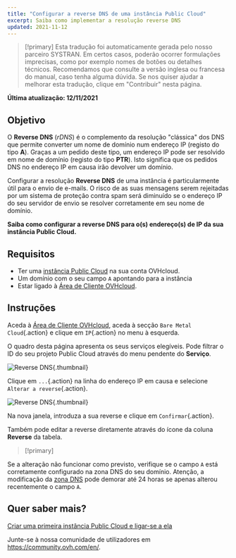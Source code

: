 ```yaml
---
title: "Configurar a reverse DNS de uma instância Public Cloud"
excerpt: Saiba como implementar a resolução reverse DNS
updated: 2021-11-12
---
```


> [!primary]
> Esta tradução foi automaticamente gerada pelo nosso parceiro SYSTRAN. Em certos casos, poderão ocorrer formulações imprecisas, como por exemplo nomes de botões ou detalhes técnicos. Recomendamos que consulte a versão inglesa ou francesa do manual, caso tenha alguma dúvida. Se nos quiser ajudar a melhorar esta tradução, clique em "Contribuir" nesta página.
>

**Última atualização: 12/11/2021**

## Objetivo

O **Reverse DNS** (*rDNS*) é o complemento da resolução "clássica" dos DNS que permite converter um nome de domínio num endereço IP (registo do tipo **A**). Graças a um pedido deste tipo, um endereço IP pode ser resolvido em nome de domínio (registo do tipo **PTR**). Isto significa que os pedidos DNS no endereço IP em causa irão devolver um domínio.

Configurar a resolução **Reverse DNS** de uma instância é particularmente útil para o envio de e-mails. O risco de as suas mensagens serem rejeitadas por um sistema de proteção contra spam será diminuído se o endereço IP do seu servidor de envio se resolver corretamente em seu nome de domínio.

**Saiba como configurar a reverse DNS para o(s) endereço(s) de IP da sua instância Public Cloud.**

## Requisitos

- Ter uma [instância Public Cloud](https://www.ovhcloud.com/pt/public-cloud/) na sua conta OVHcloud.
- Um domínio com o seu campo `A` apontando para a instância
- Estar ligado à [Área de Cliente OVHcloud](https://www.ovh.com/auth/?action=gotomanager&from=https://www.ovh.pt/&ovhSubsidiary=pt).

## Instruções

Aceda à [Área de Cliente OVHcloud](https://www.ovh.com/auth/?action=gotomanager&from=https://www.ovh.pt/&ovhSubsidiary=pt), aceda à secção `Bare Metal Cloud`{.action} e clique em `IP`{.action} no menu à esquerda.

O quadro desta página apresenta os seus serviços elegíveis. Pode filtrar o ID do seu projeto Public Cloud através do menu pendente do **Serviço**.

![Reverse DNS](images/reversecp01.png){.thumbnail}

Clique em `...`{.action} na linha do endereço IP em causa e selecione `Alterar a reverse`{.action}.

![Reverse DNS](images/reversecp02.png){.thumbnail}

Na nova janela, introduza a sua reverse e clique em `Confirmar`{.action}.

Também pode editar a reverse diretamente através do ícone da coluna **Reverse** da tabela.

> [!primary]
>
Se a alteração não funcionar como previsto, verifique se o campo `A` está corretamente configurado na zona DNS do seu domínio. Atenção, a modificação da [zona DNS](/pages/web/domains/dns_zone_edit) pode demorar até 24 horas se apenas alterou recentemente o campo `A`.
>

## Quer saber mais? <a name="gofurther"></a>

[Criar uma primeira instância Public Cloud e ligar-se a ela](/pages/platform/public-cloud/public-cloud-first-steps)

Junte-se à nossa comunidade de utilizadores em <https://community.ovh.com/en/>.